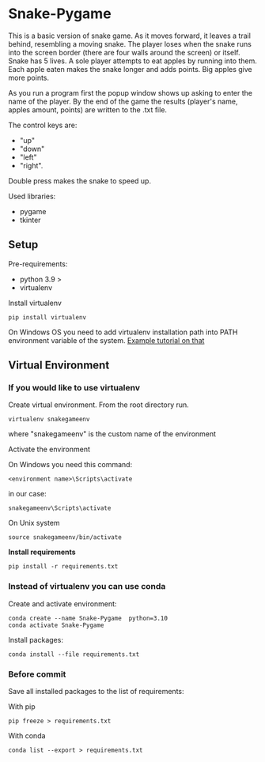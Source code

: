 # Snake-Pygame
This is a basic version of snake game. As it moves forward, it leaves a trail behind, resembling a moving snake.
The player loses when the snake runs into the screen border (there are four walls around the screen) or itself. Snake has 5 lives. 
A sole player attempts to eat apples by running into them. Each apple eaten makes the snake longer and adds points. Big apples give more points.

As you run a program first the popup window shows up asking to enter the name of the player. 
By the end of the game the results (player's name, apples amount, points) are written to the .txt file. 

The control keys are:
- "up"
- "down"
- "left"
- "right".

Double press makes the snake to speed up.

Used libraries:
- pygame
- tkinter


## Setup

Pre-requirements:

* python 3.9 >
* virtualenv

Install virtualenv 

```shell
pip install virtualenv
```

On Windows OS you need to add virtualenv installation path into
PATH environment variable of the system.
[Example tutorial on that](https://linuxhint.com/activate-virtualenv-windows/)



## Virtual Environment

### If you would like to use **virtualenv**
Create virtual environment.
From the root directory run.

```shell
virtualenv snakegameenv
```

where "snakegameenv" is the custom name of the environment

Activate the environment

On Windows you need this command:

```shell
<environment name>\Scripts\activate
```

in our case:

```shell
snakegameenv\Scripts\activate
```

On Unix system

```shell
source snakegameenv/bin/activate
```

**Install requirements**

```shell
pip install -r requirements.txt
```

### Instead of virtualenv you can use **conda**

Create and activate environment:

```shell
conda create --name Snake-Pygame  python=3.10
conda activate Snake-Pygame
```

Install packages:

```shell
conda install --file requirements.txt
```

### Before commit 

Save all installed packages to the list of requirements:

With pip
```shell
pip freeze > requirements.txt
```

With conda

```shell
conda list --export > requirements.txt
```


